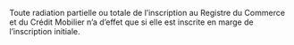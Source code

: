 Toute radiation partielle ou totale de l’inscription au Registre du Commerce et du
Crédit Mobilier n’a d’effet que si elle est inscrite en marge de l’inscription initiale.